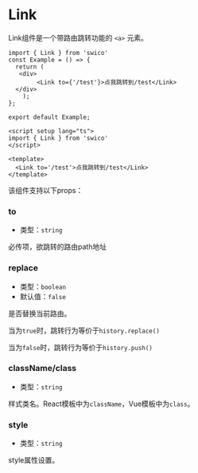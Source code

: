 # Link


Link组件是一个带路由跳转功能的 `<a>` 元素。

<CodeGroup>
  <CodeGroupItem title="react">

```tsx
import { Link } from 'swico'
const Example = () => {
  return (
   <div>
        <Link to={'/test'}>点我跳转到/test</Link>
  </div>
    );
};

export default Example;
```
  </CodeGroupItem>

  <CodeGroupItem title="vue">

```vue
<script setup lang="ts">
import { Link } from 'swico'
</script>

<template>
  <Link to='/test'>点我跳转到/test</Link>
</template>

```
  </CodeGroupItem>
</CodeGroup>

该组件支持以下props：
### to

- 类型：`string`

必传项，欲跳转的路由path地址

### replace

- 类型：`boolean`
- 默认值：`false`

是否替换当前路由。

当为`true`时，跳转行为等价于`history.replace()`

当为`false`时，跳转行为等价于`history.push()`
### className/class

- 类型：`string`

样式类名。React模板中为`className`，Vue模板中为`class`。

### style

- 类型：`string`

style属性设置。

